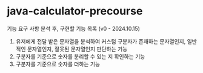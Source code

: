 # java-calculator-precourse

기능 요구 사항 분석 후, 구현할 기능 목록 (v0 - 2024.10.15)

1. 유저에게 전달 받은 문자열을 분석하여 커스텀 구분자가 존재하는 문자열인지, 일반적인 문자열인지, 잘못된 문자열인지 판단하는 기능
2. 구분자를 기준으로 숫자를 분리할 수 있는 지 확인하는 기능
3. 구분자를 기준으로 숫자를 더하는 기능

